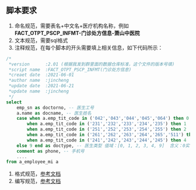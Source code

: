 ## 脚本要求
1. 命名规范，需要表名+中文名+医疗机构名称，例如**FACT_OTPT_PSCP_INFMT-门诊处方信息-萧山中医院**
2. 文本规范，需要sql格式
3. 注释规范，在每个脚本的开头需要填上相关信息，如下代码所示：
```sql
/*
 *version      :2.01 (根据我发到群里面的数据仓库标准，这个文件的版本号填)
 *script name  :FACT_OTPT_PSCP_INFMT(门诊处方信息)
 *creaet date  :2021-06-01
 *author name  :jincheng
 *update date  :2021-06-21
 *update name  :jincheng
 */
select 
    emp_sn as doctorno, -- 医生工号
    a.name as docname, -- 医生姓名 
    case when a.emp_tit_code in ('042','043','044','045','064') then 0
        when a.emp_tit_code in ('231','232','233','234','235') then 1
        when a.emp_tit_code in ('251','252','253','254','255') then 2
        when a.emp_tit_code in ('261','262','263','264','265','511') then 3
        when a.emp_tit_code in ('241','242','243','244','245') then 4
    else 9 end as doctype, -- 医生类型 值域：[0, 1, 2, 3, 4, 9]  含义：0实习医生,1医生,2护士,3医技4药剂,9其他  默认：默认1
    comment as phone, -- 手机号 
    ....
from a_employee_mi a
```
1. 格式规范，[参考文档](/sql规范/sql格式规范.md)
2. 编写规范，[参考文档](/sql规范/sql编写规范.md)
